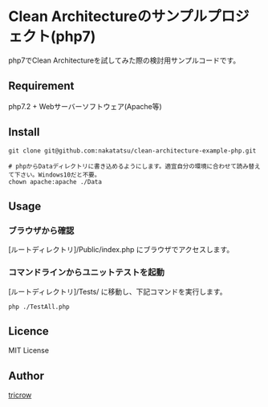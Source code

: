 Clean Architectureのサンプルプロジェクト(php7)
====

php7でClean Architectureを試してみた際の検討用サンプルコードです。

## Requirement

php7.2 + Webサーバーソフトウェア(Apache等)

## Install


    git clone git@github.com:nakatatsu/clean-architecture-example-php.git
    
    # phpからDataディレクトリに書き込めるようにします。適宜自分の環境に合わせて読み替えて下さい。Windows10だと不要。
    chown apache:apache ./Data


## Usage

### ブラウザから確認

[ルートディレクトリ]/Public/index.php にブラウザでアクセスします。

### コマンドラインからユニットテストを起動

[ルートディレクトリ]/Tests/ に移動し、下記コマンドを実行します。

    php ./TestAll.php

## Licence

MIT License

## Author

[tricrow](http://www.tricrow.com)